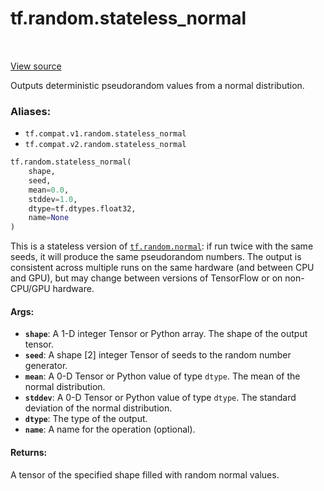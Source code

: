 <div itemscope itemtype="http://developers.google.com/ReferenceObject">
<meta itemprop="name" content="tf.random.stateless_normal" />
<meta itemprop="path" content="Stable" />
</div>

# tf.random.stateless_normal

<!-- Insert buttons -->

<table class="tfo-notebook-buttons tfo-api" align="left">
</table>

<a target="_blank" href="/code/stable/tensorflow/python/ops/stateless_random_ops.py">View source</a>



<!-- Start diff -->
Outputs deterministic pseudorandom values from a normal distribution.

### Aliases:

* `tf.compat.v1.random.stateless_normal`
* `tf.compat.v2.random.stateless_normal`


``` python
tf.random.stateless_normal(
    shape,
    seed,
    mean=0.0,
    stddev=1.0,
    dtype=tf.dtypes.float32,
    name=None
)
```



<!-- Placeholder for "Used in" -->

This is a stateless version of <a href="../../tf/random/normal.md"><code>tf.random.normal</code></a>: if run twice with the
same seeds, it will produce the same pseudorandom numbers.  The output is
consistent across multiple runs on the same hardware (and between CPU
and GPU), but may change between versions of TensorFlow or on non-CPU/GPU
hardware.

#### Args:


* <b>`shape`</b>: A 1-D integer Tensor or Python array. The shape of the output tensor.
* <b>`seed`</b>: A shape [2] integer Tensor of seeds to the random number generator.
* <b>`mean`</b>: A 0-D Tensor or Python value of type `dtype`. The mean of the normal
  distribution.
* <b>`stddev`</b>: A 0-D Tensor or Python value of type `dtype`. The standard deviation
  of the normal distribution.
* <b>`dtype`</b>: The type of the output.
* <b>`name`</b>: A name for the operation (optional).


#### Returns:

A tensor of the specified shape filled with random normal values.
